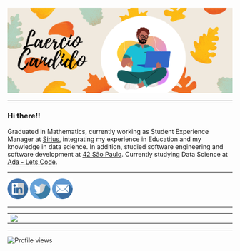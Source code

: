 ![Representação de Laercio sentado de pernas cruzadas com um notebook na mão em um fundo com folhas](https://github.com/LaercioCandido/LaercioCandido/blob/main/capa.png)

-------

### Hi there!!

Graduated in Mathematics, currently working as Student Experience Manager at <a href="https://www.sirius.education/">Sirius</a>, integrating my experience in Education and my knowledge in data science. In addition, studied software engineering and software development at <a href="https://www.42sp.org.br/">42 São Paulo</a>. Currently studying Data Science at <a href="https://ada.tech/sou-aluno/experiencia">Ada - Lets Code</a>.

-------

<a href="https://www.linkedin.com/in/laerciocandido"><img src="https://github.com/LaercioCandido/LaercioCandido/blob/main/linkedin.png" alt="link pro linkedin" width="46"></img></a>
<a href="https://www.twitter.com/lahhalcandido"><img src="https://github.com/LaercioCandido/LaercioCandido/blob/main/twitter.png" alt="link pro twitter" width="46"></img></a>
<a href="mailto:lcs_junior@yahoo.com.br"><img src="https://github.com/LaercioCandido/LaercioCandido/blob/main/email.png" alt="mande-me um email" width="46"></img></a>


--------

<center>
<table>
    <tr>
        <td><img width="495px" align="left" src="https://github-readme-stats.vercel.app/api?username=laerciocandido&hide=prs,issues&theme=buefy"/></td>
        <td><img width="400px" align="left" src="https://github-readme-stats.vercel.app/api/top-langs/?username=laerciocandido&theme=buefy" /></td>
    </tr>   
</table>
</center>

--------


![Profile views](https://komarev.com/ghpvc/?username=laerciocandido&color=blue&style=flat)

